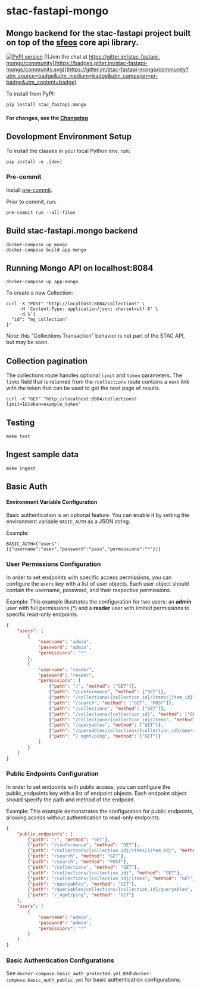 # stac-fastapi-mongo

## Mongo backend for the stac-fastapi project built on top of the [sfeos](https://github.com/stac-utils/stac-fastapi-elasticsearch-opensearch) core api library. 

[![PyPI version](https://badge.fury.io/py/stac-fastapi.mongo.svg)](https://badge.fury.io/py/stac-fastapi.mongo)
[![Join the chat at https://gitter.im/stac-fastapi-mongo/community](https://badges.gitter.im/stac-fastapi-mongo/community.svg)](https://gitter.im/stac-fastapi-mongo/community?utm_source=badge&utm_medium=badge&utm_campaign=pr-badge&utm_content=badge)

To install from PyPI:

```shell
pip install stac_fastapi.mongo
```

#### For changes, see the [Changelog](CHANGELOG.md)


## Development Environment Setup

To install the classes in your local Python env, run:

```shell
pip install -e .[dev]
```


### Pre-commit

Install [pre-commit](https://pre-commit.com/#install).

Prior to commit, run:

```shell
pre-commit run --all-files
```

## Build stac-fastapi.mongo backend

```shell
docker-compose up mongo
docker-compose build app-mongo
```
  
## Running Mongo API on localhost:8084

```shell
docker-compose up app-mongo
```

To create a new Collection:

```shell
curl -X "POST" "http://localhost:8084/collections" \
     -H 'Content-Type: application/json; charset=utf-8' \
     -d $'{
  "id": "my_collection"
}'
```

Note: this "Collections Transaction" behavior is not part of the STAC API, but may be soon.  


## Collection pagination

The collections route handles optional `limit` and `token` parameters. The `links` field that is
returned from the `/collections` route contains a `next` link with the token that can be used to 
get the next page of results.
   
```shell
curl -X "GET" "http://localhost:8084/collections?limit=1&token=example_token"
```

## Testing

```shell
make test
```


## Ingest sample data

```shell
make ingest
```

## Basic Auth

#### Environment Variable Configuration

Basic authentication is an optional feature. You can enable it by setting the environment variable `BASIC_AUTH` as a JSON string.

Example:
```
BASIC_AUTH={"users":[{"username":"user","password":"pass","permissions":"*"}]}
```

### User Permissions Configuration

In order to set endpoints with specific access permissions, you can configure the `users` key with a list of user objects. Each user object should contain the username, password, and their respective permissions.

Example: This example illustrates the configuration for two users: an **admin** user with full permissions (*) and a **reader** user with limited permissions to specific read-only endpoints.
```json
{
    "users": [
        {
            "username": "admin",
            "password": "admin",
            "permissions": "*"
        },
        {
            "username": "reader",
            "password": "reader",
            "permissions": [
                {"path": "/", "method": ["GET"]},
                {"path": "/conformance", "method": ["GET"]},
                {"path": "/collections/{collection_id}/items/{item_id}", "method": ["GET"]},
                {"path": "/search", "method": ["GET", "POST"]},
                {"path": "/collections", "method": ["GET"]},
                {"path": "/collections/{collection_id}", "method": ["GET"]},
                {"path": "/collections/{collection_id}/items", "method": ["GET"]},
                {"path": "/queryables", "method": ["GET"]},
                {"path": "/queryables/collections/{collection_id}/queryables", "method": ["GET"]},
                {"path": "/_mgmt/ping", "method": ["GET"]}
            ]
        }
    ]
}
```


### Public Endpoints Configuration

In order to set endpoints with public access, you can configure the public_endpoints key with a list of endpoint objects. Each endpoint object should specify the path and method of the endpoint.

Example: This example demonstrates the configuration for public endpoints, allowing access without authentication to read-only endpoints.
```json
{
    "public_endpoints": [
        {"path": "/", "method": "GET"},
        {"path": "/conformance", "method": "GET"},
        {"path": "/collections/{collection_id}/items/{item_id}", "method": "GET"},
        {"path": "/search", "method": "GET"},
        {"path": "/search", "method": "POST"},
        {"path": "/collections", "method": "GET"},
        {"path": "/collections/{collection_id}", "method": "GET"},
        {"path": "/collections/{collection_id}/items", "method": "GET"},
        {"path": "/queryables", "method": "GET"},
        {"path": "/queryables/collections/{collection_id}/queryables", "method": "GET"},
        {"path": "/_mgmt/ping", "method": "GET"}
    ],
    "users": [
        {
            "username": "admin",
            "password": "admin",
            "permissions": "*"
        }
    ]
}
```

### Basic Authentication Configurations

See `docker-compose.basic_auth_protected.yml` and `docker-compose.basic_auth_public.yml` for basic authentication configurations.